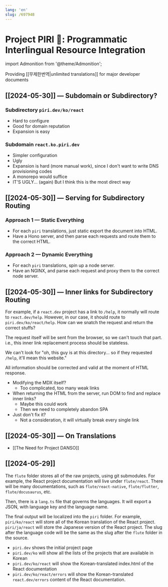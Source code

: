 ```yaml
---
lang: 'en'
slug: /69794B
---
```


# Project PIRI 🪈: Programmatic Interlingual Resource Integration

import Admonition from '@theme/Admonition';

<Admonition type="info" title='Become a 10x dev without learning English' icon="💬">

Providing [[무제한번역|unlimited translations]] for major developer documents

</Admonition>

## [[2024-05-30]] — Subdomain or Subdirectory?

### Subdirectory `piri.dev/ko/react`

- Hard to configure
- Good for domain reputation
- Expansion is easy

### Subdomain `react.ko.piri.dev`

- Simpler configuration
- Ugly
- Expansion is hard (more manual work), since I don't want to write DNS provisioning codes
- A monorepo would suffice
- IT'S UGLY... (again) But I think this is the most direct way

## [[2024-05-30]] — Serving for Subdirectory Routing

### Approach 1 — Static Everything

- For each `piri` translations, just static export the document into HTML.
- Have a Hono server, and then parse each requests and route them to the correct HTML.

### Approach 2 — Dynamic Everything

- For each `piri` translations, spin up a node server.
- Have an NGINX, and parse each request and proxy them to the correct node server.

## [[2024-05-30]] — Inner links for Subdirectory Routing

For example, if a `react.dev` project has a link to `/help`, it normally will route to `react.dev/help`. However, in our case, it should route to `piri.dev/ko/react/help`. How can we snatch the request and return the correct stuffs?

The request itself will be sent from the browser, so we can't touch that part. i.e., this inner link replacement process should be stateless.

We can't look for "oh, this guy is at this directory... so if they requested `/help`, it'll mean this website."

All information should be corrected and valid at the moment of HTML response.

- Modifying the MDX itself?
  - Too complicated, too many weak links
- When returning the HTML from the server, run DOM to find and replace inner links?
  - Maybe this could work
  - Then we need to completely abandon SPA
- Just don't fix it?
  - Not a consideration, it will virtually break every single link

## [[2024-05-30]] — On Translations

- [[The Need for Project DANSO]]

## [[2024-05-29]]

The `flute` folder stores all of the raw projects, using git submodules. For example, the React project documentation will live under `flute/react`. There will be many documentations, such as `flute/react-native`, `flute/flutter`, `flute/docusaurus`, etc.

Then, there is a `lang.ts` file that governs the languages. It will export a JSON, with language key and the language name.

The final output will be localized into the `piri` folder. For example, `piri/ko/react` will store all of the Korean translation of the React project. `piri/ja/react` will store the Japanese version of the React project. The slug after the language code will be the same as the slug after the `flute` folder in the source.

- `piri.dev` shows the initial project page
- `piri.dev/ko` will show all the lists of the projects that are available in Korean
- `piri.dev/ko/react` will show the Korean-translated index.html of the React documentation
- `piri.dev/ko/react/errors` will show the Korean-translated `react.dev/errors` content of the React documentation.
